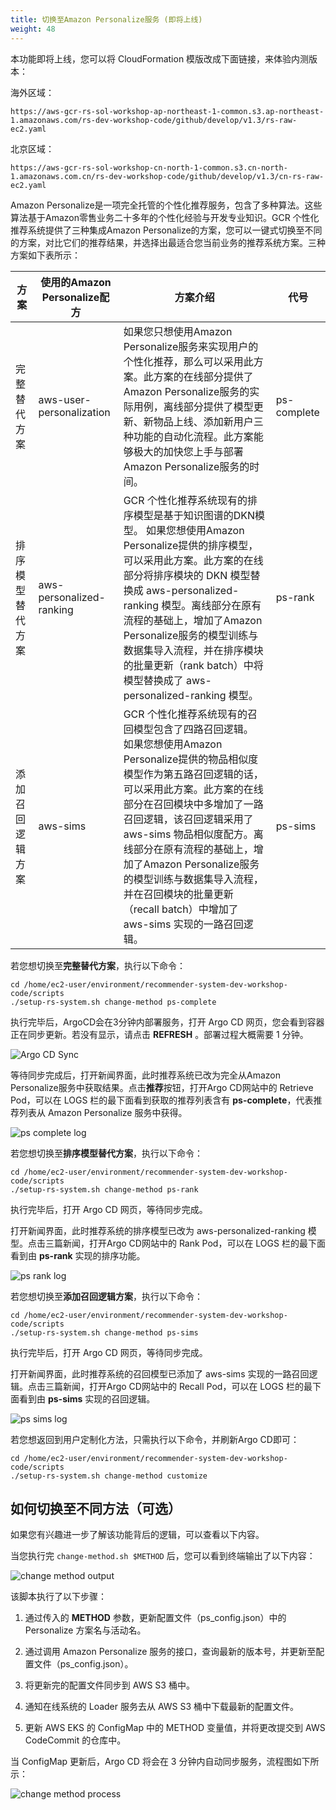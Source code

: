 ```yaml
---
title: 切换至Amazon Personalize服务 (即将上线)
weight: 48
---
```


本功能即将上线，您可以将 CloudFormation 模版改成下面链接，来体验内测版本：

海外区域：
```shell
https://aws-gcr-rs-sol-workshop-ap-northeast-1-common.s3.ap-northeast-1.amazonaws.com/rs-dev-workshop-code/github/develop/v1.3/rs-raw-ec2.yaml
```

北京区域：
```shell
https://aws-gcr-rs-sol-workshop-cn-north-1-common.s3.cn-north-1.amazonaws.com.cn/rs-dev-workshop-code/github/develop/v1.3/cn-rs-raw-ec2.yaml
```

Amazon Personalize是一项完全托管的个性化推荐服务，包含了多种算法。这些算法基于Amazon零售业务二十多年的个性化经验与开发专业知识。GCR 个性化推荐系统提供了三种集成Amazon Personalize的方案，您可以一键式切换至不同的方案，对比它们的推荐结果，并选择出最适合您当前业务的推荐系统方案。三种方案如下表所示：

|方案 |使用的Amazon Personalize配方 | 方案介绍 | 代号 |
|--- |--- | --- | --- |
|完整替代方案|aws-user-personalization |如果您只想使用Amazon Personalize服务来实现用户的个性化推荐，那么可以采用此方案。此方案的在线部分提供了Amazon Personalize服务的实际用例，离线部分提供了模型更新、新物品上线、添加新用户三种功能的自动化流程。此方案能够极大的加快您上手与部署Amazon Personalize服务的时间。 |ps-complete|
|排序模型替代方案|aws-personalized-ranking |GCR 个性化推荐系统现有的排序模型是基于知识图谱的DKN模型。 如果您想使用Amazon Personalize提供的排序模型，可以采用此方案。此方案的在线部分将排序模块的 DKN 模型替换成 aws-personalized-ranking 模型。离线部分在原有流程的基础上，增加了Amazon Personalize服务的模型训练与数据集导入流程，并在排序模块的批量更新（rank batch）中将模型替换成了 aws-personalized-ranking 模型。 |ps-rank|
|添加召回逻辑方案|aws-sims |GCR 个性化推荐系统现有的召回模型包含了四路召回逻辑。 如果您想使用Amazon Personalize提供的物品相似度模型作为第五路召回逻辑的话，可以采用此方案。此方案的在线部分在召回模块中多增加了一路召回逻辑，该召回逻辑采用了 aws-sims 物品相似度配方。离线部分在原有流程的基础上，增加了Amazon Personalize服务的模型训练与数据集导入流程，并在召回模块的批量更新（recall batch）中增加了 aws-sims 实现的一路召回逻辑。 |ps-sims|

若您想切换至**完整替代方案**，执行以下命令：
```shell
cd /home/ec2-user/environment/recommender-system-dev-workshop-code/scripts
./setup-rs-system.sh change-method ps-complete
```

执行完毕后，ArgoCD会在3分钟内部署服务，打开 Argo CD 网页，您会看到容器正在同步更新。若没有显示，请点击 **REFRESH** 。部署过程大概需要 1 分钟。

![Argo CD Sync](/images/argocd-sync-method.png)

等待同步完成后，打开新闻界面，此时推荐系统已改为完全从Amazon Personalize服务中获取结果。点击**推荐**按钮，打开Argo CD网站中的 Retrieve Pod，可以在 LOGS 栏的最下面看到获取的推荐列表含有 **ps-complete**，代表推荐列表从 Amazon Personalize 服务中获得。

![ps complete log](/images/ps-complete-result.png)

若您想切换至**排序模型替代方案**，执行以下命令：
```shell
cd /home/ec2-user/environment/recommender-system-dev-workshop-code/scripts
./setup-rs-system.sh change-method ps-rank
```

执行完毕后，打开 Argo CD 网页，等待同步完成。

打开新闻界面，此时推荐系统的排序模型已改为 aws-personalized-ranking 模型。点击三篇新闻，打开Argo CD网站中的 Rank Pod，可以在 LOGS 栏的最下面看到由 **ps-rank** 实现的排序功能。

![ps rank log](/images/ps-rank-result.png)

若您想切换至**添加召回逻辑方案**，执行以下命令：
```shell
cd /home/ec2-user/environment/recommender-system-dev-workshop-code/scripts
./setup-rs-system.sh change-method ps-sims
```

执行完毕后，打开 Argo CD 网页，等待同步完成。

打开新闻界面，此时推荐系统的召回模型已添加了 aws-sims 实现的一路召回逻辑。点击三篇新闻，打开Argo CD网站中的 Recall Pod，可以在 LOGS 栏的最下面看到由 **ps-sims** 实现的召回逻辑。

![ps sims log](/images/ps-sims-result.png)

若您想返回到用户定制化方法，只需执行以下命令，并刷新Argo CD即可：
```shell
cd /home/ec2-user/environment/recommender-system-dev-workshop-code/scripts
./setup-rs-system.sh change-method customize
```


## 如何切换至不同方法（可选） 

如果您有兴趣进一步了解该功能背后的逻辑，可以查看以下内容。 

当您执行完 `change-method.sh $METHOD` 后，您可以看到终端输出了以下内容：

![change method output](/images/change-method-output.png)

该脚本执行了以下步骤：

1. 通过传入的 **METHOD** 参数，更新配置文件（ps_config.json）中的 Personalize 方案名与活动名。

2. 通过调用 Amazon Personalize 服务的接口，查询最新的版本号，并更新至配置文件（ps_config.json）。   

3. 将更新完的配置文件同步到 AWS S3 桶中。

4. 通知在线系统的 Loader 服务去从 AWS S3 桶中下载最新的配置文件。

5. 更新 AWS EKS 的 ConfigMap 中的 METHOD 变量值，并将更改提交到 AWS CodeCommit 的仓库中。

当 ConfigMap 更新后，Argo CD 将会在 3 分钟内自动同步服务，流程图如下所示：

![change method process](/images/change-method-process.png)




